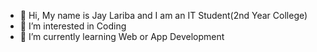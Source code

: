 - 👋 Hi, My name is Jay Lariba and I am an IT Student(2nd Year College)
- 👀 I’m interested in Coding
- 🌱 I’m currently learning Web or App Development

